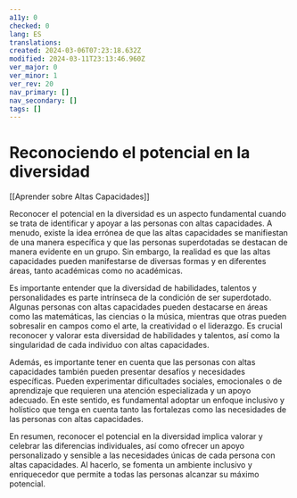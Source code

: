```yaml
---
a11y: 0
checked: 0
lang: ES
translations: 
created: 2024-03-06T07:23:18.632Z
modified: 2024-03-11T23:13:46.960Z
ver_major: 0
ver_minor: 1
ver_rev: 20
nav_primary: []
nav_secondary: []
tags: []
---
```

# Reconociendo el potencial en la diversidad

[[Aprender sobre Altas Capacidades]]

Reconocer el potencial en la diversidad es un aspecto fundamental cuando se trata de identificar y apoyar a las personas con altas capacidades. A menudo, existe la idea errónea de que las altas capacidades se manifiestan de una manera específica y que las personas superdotadas se destacan de manera evidente en un grupo. Sin embargo, la realidad es que las altas capacidades pueden manifestarse de diversas formas y en diferentes áreas, tanto académicas como no académicas.

Es importante entender que la diversidad de habilidades, talentos y personalidades es parte intrínseca de la condición de ser superdotado. Algunas personas con altas capacidades pueden destacarse en áreas como las matemáticas, las ciencias o la música, mientras que otras pueden sobresalir en campos como el arte, la creatividad o el liderazgo. Es crucial reconocer y valorar esta diversidad de habilidades y talentos, así como la singularidad de cada individuo con altas capacidades.

Además, es importante tener en cuenta que las personas con altas capacidades también pueden presentar desafíos y necesidades específicas. Pueden experimentar dificultades sociales, emocionales o de aprendizaje que requieren una atención especializada y un apoyo adecuado. En este sentido, es fundamental adoptar un enfoque inclusivo y holístico que tenga en cuenta tanto las fortalezas como las necesidades de las personas con altas capacidades.

En resumen, reconocer el potencial en la diversidad implica valorar y celebrar las diferencias individuales, así como ofrecer un apoyo personalizado y sensible a las necesidades únicas de cada persona con altas capacidades. Al hacerlo, se fomenta un ambiente inclusivo y enriquecedor que permite a todas las personas alcanzar su máximo potencial.
